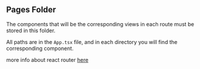 ## Pages Folder

The components that will be the corresponding views in each route must be stored in this folder.

All paths are in the `App.tsx` file, and in each directory you will find the corresponding component.

more info about react router [here](https://reactrouter.com/web/example/basic)